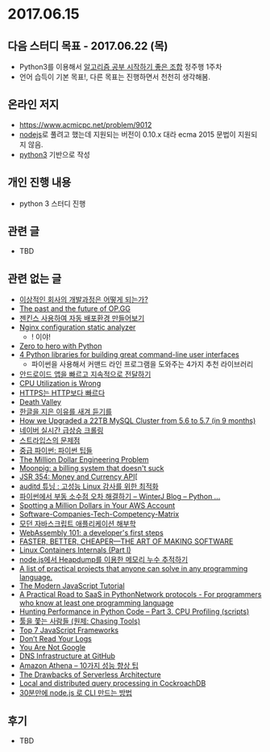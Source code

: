 # 2017.06.15

## 다음 스터디 목표 - 2017.06.22 (목)

* Python3를 이용해서 [알고리즘 공부 시작하기 좋은 조합](http://gooddaytocode.blogspot.kr/2016/03/blog-post.html) 정주행 1주차
* 언어 습득이 기본 목표!, 다른 목표는 진행하면서 천천히 생각해봄.

## 온라인 저지

* https://www.acmicpc.net/problem/9012
* [nodejs](../CodingDojo/acmicpc.9012.괄호.js)로 풀려고 했는데 지원되는 버전이 0.10.x 대라 ecma 2015 문법이 지원되지 않음.
* [python3](../CodingDojo/acmicpc.9012.괄호.py) 기반으로 작성

## 개인 진행 내용

* python 3 스터디 진행

## 관련 글

* TBD

## 관련 없는 글

* [이상적인 회사의 개발과정은 어떻게 되는가?](https://docs.com/user364580/9993/haneum-opensource)
* [The past and the future of OP.GG](http://log.op.gg/the-past-and-the-future-of-op-gg/)
* [젠킨스 사용하여 자동 배포환경 만들어보기](http://kingbbode.tistory.com/35)
* [Nginx configuration static analyzer](https://github.com/yandex/gixy)
  * ! 이야!
* [Zero to hero with Python](https://www.youtube.com/watch?v=zh9NgGf3cxU&index=15&list=PL1Z_7yg6Pa3CURAEFLwzXRYrhGcQskRhY)
* [4 Python libraries for building great command-line user interfaces](https://opensource.com/article/17/5/4-practical-python-libraries)
  * 파이썬을 사용해서 커맨드 라인 프로그램을 도와주는 4가지 추천 라이브러리
* [안드로이드 앱을 빠르고 지속적으로 전달하기](https://news.realm.io/kr/news/continuous-delivery-for-android/)
* [CPU Utilization is Wrong](http://www.brendangregg.com/blog/2017-05-09/cpu-utilization-is-wrong.html)
* [HTTPS는 HTTP보다 빠르다](https://b.ssut.me/https-is-faster-than-http/)
* [Death Valley](http://lqez.github.io/blog/death-valley.html)
* [한글을 지은 이유를 새겨 듣기를](http://news.joins.com/article/21547390)
* [How we Upgraded a 22TB MySQL Cluster from 5.6 to 5.7 (in 9 months)](https://thoughts.t37.net/how-we-upgraded-a-22tb-mysql-cluster-from-5-6-to-5-7-in-9-months-cc41b391895d)
* [네이버 실시간 급상승 크롤링](http://nbviewer.jupyter.org/urls/financedata.github.io/posts/naver_realtime_search_crawling.ipynb)
* [스트라입스의 문제점](http://soob.me/%EC%8A%A4%ED%8A%B8%EB%9D%BC%EC%9E%85%EC%8A%A4%EC%9D%98-%EB%AC%B8%EC%A0%9C%EC%A0%90/)
* [중급 파이썬: 파이썬 팁들](https://ddanggle.gitbooks.io/interpy-kr/content/)
* [The Million Dollar Engineering Problem](https://segment.com/blog/the-million-dollar-eng-problem/)
* [Moonpig: a billing system that doesn't suck](http://blog.plover.com/prog/Moonpig.html)
* [JSR 354: Money and Currency API](https://jcp.org/en/jsr/detail?id=354)[
* [auditd 튜닝 : 고성능 Linux 감사를 위한 최적화](http://blog.plura.io/?p=6641)
* [파이썬에서 부동 소수점 오차 해결하기 – WinterJ Blog – Python ...](https://winterj.me/Floating-Point/)
* [Spotting a Million Dollars in Your AWS Account](https://segment.com/blog/spotting-a-million-dollars-in-your-aws-account/)
* [Software-Companies-Tech-Competency-Matrix](https://docs.google.com/spreadsheets/d/1uDx5RG8k7Oxl6REGPgZIG-qqCNfn3E8WwczPPyoWvSA/edit?usp=sharing)
* [모던 자바스크립트 애플리케이션 해부학](https://github.com/nhnent/fe.javascript/wiki/May-22---May-26,-2017)
* [WebAssembly 101: a developer's first steps](http://blog.openbloc.fr/webassembly-first-steps/)
* [FASTER, BETTER, CHEAPER—THE ART OF MAKING SOFTWARE](http://jrsinclair.com/articles/2017/faster-better-cheaper-art-of-making-software/)
* [Linux Containers Internals (Part I)](http://rabbitstack.github.io/operating%20systems/linux-containers-internals-part-i/)
* [node.js에서 Heapdump를 이용한 메모리 누수 추적하기](http://bcho.tistory.com/1097)
* [A list of practical projects that anyone can solve in any programming language.](https://github.com/karan/Projects)
* [The Modern JavaScript Tutorial](http://javascript.info/)
* [A Practical Road to SaaS in Python](https://www.infoq.com/presentations/saas-python)[Network protocols - For programmers who know at least one programming language](https://www.destroyallsoftware.com/compendium/network-protocols?share_key=97d3ba4c24d21147)
* [Hunting Performance in Python Code – Part 3. CPU Profiling (scripts)](https://pythonfiles.wordpress.com/)
* [툴을 쫓는 사람들 (원제: Chasing Tools)](http://hjun.me/chasing-tools/)
* [Top 7 JavaScript Frameworks](https://hackernoon.com/top-7-javascript-frameworks-c8db6b85f1d0)
* [Don’t Read Your Logs](https://medium.com/@chimeracoder/dont-read-your-logs-13586c790202)
* [You Are Not Google](https://blog.bradfieldcs.com/you-are-not-google-84912cf44afb)
* [DNS Infrastructure at GitHub](https://githubengineering.com/dns-infrastructure-at-github/)
* [Amazon Athena – 10가지 성능 향상 팁](https://aws.amazon.com/ko/blogs/korea/top-10-performance-tuning-tips-for-amazon-athena/)
* [The Drawbacks of Serverless Architecture](https://dzone.com/articles/the-drawbacks-of-serverless-architecture)
* [Local and distributed query processing in CockroachDB](https://www.cockroachlabs.com/blog/local-and-distributed-processing-in-cockroachdb/#)
* [30분만에 node.js 로 CLI 만드는 방법](http://programmingsummaries.tistory.com/400)

## 후기

* TBD


